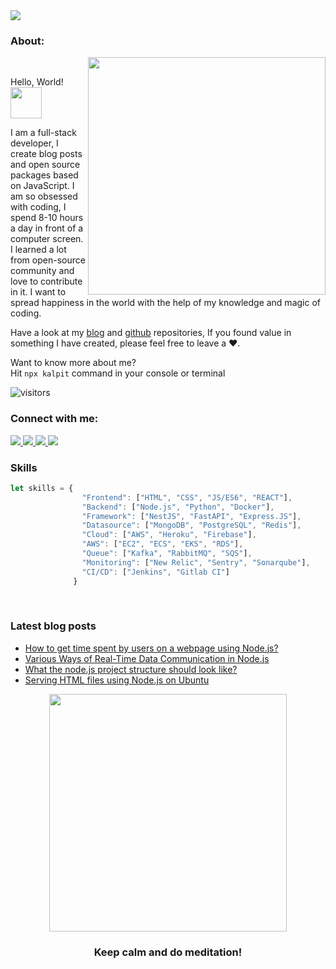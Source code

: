 <img src="https://i.ibb.co/Nnz7p1F/download-1.png" />
<h3>About:</h3>
<img align='right' src="https://media.giphy.com/media/HEPwfdu6T6svpPE1eN/giphy.gif" width="380">
<br>
<p>Hello, World! <img src="https://media.giphy.com/media/JPliXKQzHHpeDn67ee/giphy.gif" width="50"></p>
<p>
I am a full-stack developer, I create blog posts and open source packages based on JavaScript. I am so obsessed with coding, I spend 8-10 hours a day in front of a computer screen. I learned a lot from open-source community and love to contribute in it. I want to spread happiness in the world with the help of my knowledge and magic of coding.

Have a look at my [blog](https://dev.to/kalpitrathore) and [github](https://github.com/kalpitrathore) repositories, If you found value in something I have created, please feel free to leave a ❤️.

Want to know more about me? </br>
Hit `npx kalpit` command in your console or terminal

 ![visitors](https://visitor-badge.glitch.me/badge?page_id=kalpitrathore.kalpitrathore)
 
</p>

<h3>Connect with me:</h3>
<span align="left">
  <a href="https://dev.to/kalpitrathore">
    <img src="https://img.shields.io/badge/DEV.to-546e7a?style=for-the-badge&logo=dev-dot-to" />
  </a>
  <a href="https://twitter.com/kalpitrathore">
    <img src="https://img.shields.io/badge/twitter-546e7a?style=for-the-badge&logo=twitter&logoColor=white" />
  </a>
  <a href="https://linkedin.com/kalpitrathore">
    <img src="https://img.shields.io/badge/linkedin-546e7a?style=for-the-badge&logo=linkedin&logoColor=white" />
  </a>
  <a href="mailto:kalpitrathore@gmail.com">
    <img src="https://img.shields.io/badge/mail-546e7a?style=for-the-badge&logo=Gmail&logoColor=white" />
  </a>
</span>

<br>
<h3>Skills</h3>

```javascript
let skills = {
                "Frontend": ["HTML", "CSS", "JS/ES6", "REACT"],
                "Backend": ["Node.js", "Python", "Docker"],
                "Framework": ["NestJS", "FastAPI", "Express.JS"],
                "Datasource": ["MongoDB", "PostgreSQL", "Redis"],
                "Cloud": ["AWS", "Heroku", "Firebase"],
                "AWS": ["EC2", "ECS", "EKS", "RDS"],
                "Queue": ["Kafka", "RabbitMQ", "SQS"],
                "Monitoring": ["New Relic", "Sentry", "Sonarqube"],
                "CI/CD": ["Jenkins", "Gitlab CI"]
              }
```

<br>
<h3>Latest blog posts</h3>

- [How to get time spent by users on a webpage using Node.js?](https://dev.to/kalpitrathore/how-to-get-time-spent-by-users-on-a-webpage-using-node-js-530f)
- [Various Ways of Real-Time Data Communication in Node.js](https://dev.to/kalpitrathore/various-ways-of-real-time-data-communication-in-node-js-1h2b)
- [What the node.js project structure should look like?](https://dev.to/kalpitrathore/what-the-node-js-project-structure-should-look-like-2noo)
- [Serving HTML files using Node.js on Ubuntu](https://dev.to/kalpitrathore/serving-html-files-using-node-js-on-ubuntu-j7e)


<p align='center'>
<img src="https://media.giphy.com/media/Yl5VGKskuiKrv6R2pN/giphy.gif" width="380" />
<h3 align='center'>Keep calm and do meditation!</h3>
</p>


